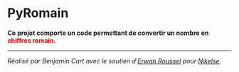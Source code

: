 # PyRomain
**Ce projet comporte un code permettant de convertir un nombre en 
<span style='color: red'>chiffres romain.**</span>
***
_Réalisé par Benjamin Cart avec le soutien d'[Erwan Roussel](https://github.com/dimensi0n)
pour [Nikelse](https://github.com/Nikelse)._

